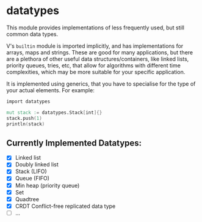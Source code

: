 # datatypes

This module provides implementations of less frequently used, but still common
data types.

V's `builtin` module is imported implicitly, and has implementations for arrays,
maps and strings. These are good for many applications, but there are a plethora
of other useful data structures/containers, like linked lists, priority queues,
tries, etc, that allow for algorithms with different time complexities, which may
be more suitable for your specific application.

It is implemented using generics, that you have to specialise for the type of
your actual elements. For example:
```v
import datatypes

mut stack := datatypes.Stack[int]{}
stack.push(1)
println(stack)
```

## Currently Implemented Datatypes:

- [x] Linked list
- [x] Doubly linked list
- [x] Stack (LIFO)
- [x] Queue (FIFO)
- [x] Min heap (priority queue)
- [x] Set
- [x] Quadtree
- [x] CRDT Conflict-free replicated data type
- [ ] ...
